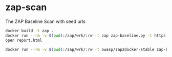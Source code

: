 # zap-scan

The ZAP Baseline Scan with seed urls

```sh
docker build -t zap .
docker run --rm -v $(pwd):/zap/wrk/:rw -t zap zap-baseline.py -t https://example.com -r report.html --url-file=url.txt
open report.html
```

```sh
docker run --rm -v $(pwd):/zap/wrk/:rw -t owasp/zap2docker-stable zap-baseline.py -t https://example.com -r report.html --hook=hooks.py
```
